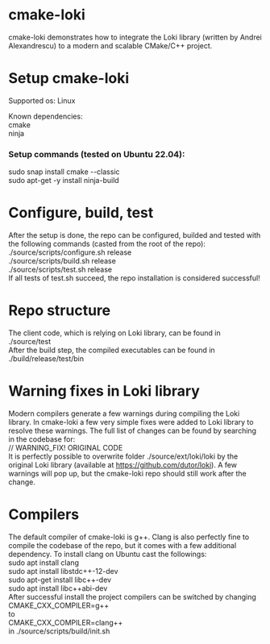 # cmake-loki
cmake-loki demonstrates how to integrate the Loki library (written by Andrei Alexandrescu) to a modern and scalable CMake/C++ project.  

# Setup cmake-loki
Supported os: Linux  

Known dependencies:  
cmake  
ninja   

### Setup commands (tested on Ubuntu 22.04):  
sudo snap install cmake --classic  
sudo apt-get -y install ninja-build   

# Configure, build, test
After the setup is done, the repo can be configured, builded and tested with the following commands (casted from the root of the repo):  
./source/scripts/configure.sh release  
./source/scripts/build.sh release  
./source/scripts/test.sh release  
If all tests of test.sh succeed, the repo installation is considered successful!

# Repo structure
The client code, which is relying on Loki library, can be found in ./source/test  
After the build step, the compiled executables can be found in ./build/release/test/bin

# Warning fixes in Loki library
Modern compilers generate a few warnings during compiling the Loki library. In cmake-loki a few very simple fixes were added to Loki library to resolve these warnings.
The full list of changes can be found by searching in the codebase for:  
// WARNING_FIX! ORIGINAL CODE  
It is perfectly possible to overwrite folder ./source/ext/loki/loki by the original Loki library (available at https://github.com/dutor/loki). A few warnings will pop up, but the cmake-loki repo should still work after the change. 

# Compilers
The default compiler of cmake-loki is g++. Clang is also perfectly fine to compile the codebase of the repo, 
but it comes with a few additional dependency. To install clang on Ubuntu cast the followings:  
sudo apt install clang  
sudo apt install libstdc++-12-dev  
sudo apt-get install libc++-dev  
sudo apt install libc++abi-dev  
After successful install the project compilers can be switched by changing   
CMAKE_CXX_COMPILER=g++  
to  
CMAKE_CXX_COMPILER=clang++  
in ./source/scripts/build/init.sh
